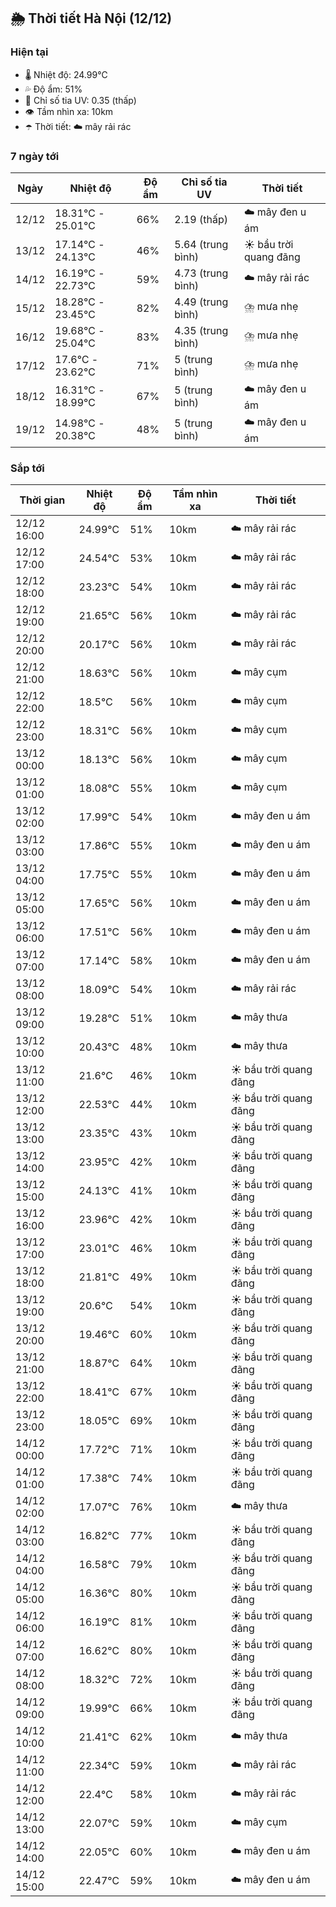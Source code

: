 ## 🌦️ Thời tiết Hà Nội (12/12)

### Hiện tại

- 🌡️ Nhiệt độ: 24.99℃
- 💦 Độ ẩm: 51%
- 🌟 Chỉ số tia UV: 0.35 (thấp)
- 👁️ Tầm nhìn xa: 10km
- ☂️ Thời tiết: ☁️ mây rải rác

### 7 ngày tới

| Ngày | Nhiệt độ | Độ ẩm | Chỉ số tia UV | Thời tiết |
| --- | --- | --- | --- | --- |
| 12/12 | 18.31℃ - 25.01℃ | 66% | 2.19 (thấp) | ☁️ mây đen u ám |
| 13/12 | 17.14℃ - 24.13℃ | 46% | 5.64 (trung bình) | ☀️ bầu trời quang đãng |
| 14/12 | 16.19℃ - 22.73℃ | 59% | 4.73 (trung bình) | ☁️ mây rải rác |
| 15/12 | 18.28℃ - 23.45℃ | 82% | 4.49 (trung bình) | ⛈️ mưa nhẹ |
| 16/12 | 19.68℃ - 25.04℃ | 83% | 4.35 (trung bình) | ⛈️ mưa nhẹ |
| 17/12 | 17.6℃ - 23.62℃ | 71% | 5 (trung bình) | ⛈️ mưa nhẹ |
| 18/12 | 16.31℃ - 18.99℃ | 67% | 5 (trung bình) | ☁️ mây đen u ám |
| 19/12 | 14.98℃ - 20.38℃ | 48% | 5 (trung bình) | ☁️ mây đen u ám |

### Sắp tới

| Thời gian | Nhiệt độ | Độ ẩm | Tầm nhìn xa | Thời tiết |
| --- | --- | --- | --- | --- |
| 12/12 16:00 | 24.99℃ | 51% | 10km | ☁️ mây rải rác |
| 12/12 17:00 | 24.54℃ | 53% | 10km | ☁️ mây rải rác |
| 12/12 18:00 | 23.23℃ | 54% | 10km | ☁️ mây rải rác |
| 12/12 19:00 | 21.65℃ | 56% | 10km | ☁️ mây rải rác |
| 12/12 20:00 | 20.17℃ | 56% | 10km | ☁️ mây rải rác |
| 12/12 21:00 | 18.63℃ | 56% | 10km | ☁️ mây cụm |
| 12/12 22:00 | 18.5℃ | 56% | 10km | ☁️ mây cụm |
| 12/12 23:00 | 18.31℃ | 56% | 10km | ☁️ mây cụm |
| 13/12 00:00 | 18.13℃ | 56% | 10km | ☁️ mây cụm |
| 13/12 01:00 | 18.08℃ | 55% | 10km | ☁️ mây cụm |
| 13/12 02:00 | 17.99℃ | 54% | 10km | ☁️ mây đen u ám |
| 13/12 03:00 | 17.86℃ | 55% | 10km | ☁️ mây đen u ám |
| 13/12 04:00 | 17.75℃ | 55% | 10km | ☁️ mây đen u ám |
| 13/12 05:00 | 17.65℃ | 56% | 10km | ☁️ mây đen u ám |
| 13/12 06:00 | 17.51℃ | 56% | 10km | ☁️ mây đen u ám |
| 13/12 07:00 | 17.14℃ | 58% | 10km | ☁️ mây đen u ám |
| 13/12 08:00 | 18.09℃ | 54% | 10km | ☁️ mây rải rác |
| 13/12 09:00 | 19.28℃ | 51% | 10km | ☁️ mây thưa |
| 13/12 10:00 | 20.43℃ | 48% | 10km | ☁️ mây thưa |
| 13/12 11:00 | 21.6℃ | 46% | 10km | ☀️ bầu trời quang đãng |
| 13/12 12:00 | 22.53℃ | 44% | 10km | ☀️ bầu trời quang đãng |
| 13/12 13:00 | 23.35℃ | 43% | 10km | ☀️ bầu trời quang đãng |
| 13/12 14:00 | 23.95℃ | 42% | 10km | ☀️ bầu trời quang đãng |
| 13/12 15:00 | 24.13℃ | 41% | 10km | ☀️ bầu trời quang đãng |
| 13/12 16:00 | 23.96℃ | 42% | 10km | ☀️ bầu trời quang đãng |
| 13/12 17:00 | 23.01℃ | 46% | 10km | ☀️ bầu trời quang đãng |
| 13/12 18:00 | 21.81℃ | 49% | 10km | ☀️ bầu trời quang đãng |
| 13/12 19:00 | 20.6℃ | 54% | 10km | ☀️ bầu trời quang đãng |
| 13/12 20:00 | 19.46℃ | 60% | 10km | ☀️ bầu trời quang đãng |
| 13/12 21:00 | 18.87℃ | 64% | 10km | ☀️ bầu trời quang đãng |
| 13/12 22:00 | 18.41℃ | 67% | 10km | ☀️ bầu trời quang đãng |
| 13/12 23:00 | 18.05℃ | 69% | 10km | ☀️ bầu trời quang đãng |
| 14/12 00:00 | 17.72℃ | 71% | 10km | ☀️ bầu trời quang đãng |
| 14/12 01:00 | 17.38℃ | 74% | 10km | ☀️ bầu trời quang đãng |
| 14/12 02:00 | 17.07℃ | 76% | 10km | ☁️ mây thưa |
| 14/12 03:00 | 16.82℃ | 77% | 10km | ☀️ bầu trời quang đãng |
| 14/12 04:00 | 16.58℃ | 79% | 10km | ☀️ bầu trời quang đãng |
| 14/12 05:00 | 16.36℃ | 80% | 10km | ☀️ bầu trời quang đãng |
| 14/12 06:00 | 16.19℃ | 81% | 10km | ☀️ bầu trời quang đãng |
| 14/12 07:00 | 16.62℃ | 80% | 10km | ☀️ bầu trời quang đãng |
| 14/12 08:00 | 18.32℃ | 72% | 10km | ☀️ bầu trời quang đãng |
| 14/12 09:00 | 19.99℃ | 66% | 10km | ☀️ bầu trời quang đãng |
| 14/12 10:00 | 21.41℃ | 62% | 10km | ☁️ mây thưa |
| 14/12 11:00 | 22.34℃ | 59% | 10km | ☁️ mây rải rác |
| 14/12 12:00 | 22.4℃ | 58% | 10km | ☁️ mây rải rác |
| 14/12 13:00 | 22.07℃ | 59% | 10km | ☁️ mây cụm |
| 14/12 14:00 | 22.05℃ | 60% | 10km | ☁️ mây đen u ám |
| 14/12 15:00 | 22.47℃ | 59% | 10km | ☁️ mây đen u ám |

